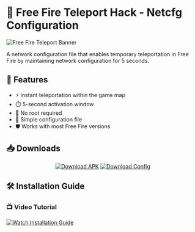 # 🚀 Free Fire Teleport Hack - Netcfg Configuration

![Free Fire Teleport Banner](https://via.placeholder.com/800x300.png?text=Free+Fire+Teleport+Hack)

A network configuration file that enables temporary teleportation in Free Fire by maintaining network configuration for 5 seconds.

## 🌟 Features

- ⚡ Instant teleportation within the game map
- ⏱️ 5-second activation window
- 🔌 No root required
- 📁 Simple configuration file
- 🛡️ Works with most Free Fire versions

## 📥 Downloads

<div align="center">

[![Download APK](https://img.shields.io/badge/📲_Download_APK-FF5722?style=for-the-badge&logo=android&logoColor=white)](https://example.com/download/apk)
[![Download Config](https://img.shields.io/badge/⚙️_Download_Config-2196F3?style=for-the-badge&logo=github&logoColor=white)](netcfg_teleport.config)

</div>

## 🛠️ Installation Guide

### 📺 Video Tutorial
[![Watch Installation Guide](https://img.shields.io/badge/▶️_Watch_Video_Tutorial-FF0000?style=for-the-badge&logo=youtube&logoColor=white)](https://youtube.com/watch?v=yourvideoid)
